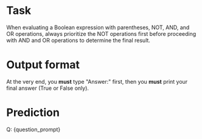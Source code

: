 # Task
When evaluating a Boolean expression with parentheses, NOT, AND, and OR operations, always prioritize the NOT operations first before proceeding with AND and OR operations to determine the final result.

# Output format
At the very end, you **must** type "Answer:" first, then you **must** print your final answer (True or False only).

# Prediction
Q: {question_prompt}